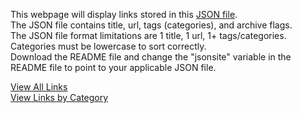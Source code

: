 <html>
<p>
  This webpage will display links stored in this <a href="https://gist.github.com/david-krause/f4d558c72f47a0e475ffad233fdfb800/raw/">JSON file</a>. <br>
  The JSON file contains title, url, tags (categories), and archive flags. <br>
  The JSON file format limitations are 1 title, 1 url, 1+ tags/categories. Categories must be lowercase to sort correctly.<br>
  Download the README file and change the "jsonsite" variable in the README file to point to your applicable JSON file.
</p>

<a href="#" onclick="alllinks()">View All Links</a>
<br>
<a href="#" onclick="catlinks()">View Links by Category</a>

<br><br>
<p id="links"></p>

<script>
/*Site that stores JSON file*/
var jsonsite="https://gist.githubusercontent.com/david-krause/f4d558c72f47a0e475ffad233fdfb800/raw/";
/******/

/****ALL LINKS FUNCTION****/
function alllinks(){

var jsnhttp = new XMLHttpRequest();
/*perform this function one page is loaded*/
jsnhttp.onreadystatechange = function() {
  if (this.status == 200 && this.readyState == 4) {
    var i, n, lnks=[], jsnObj = JSON.parse(this.responseText);
    for(i in jsnObj){
    	lnks.push("<a id=" + jsnObj[i].title + " target='_blank' href=" + jsnObj[i].url + ">" + jsnObj[i].title + "</a><br>")
      }
    }
     /*lnks variable is set to the HTML paragraph*/
	/*join method to remove commas*/
    document.getElementById("links").innerHTML = lnks.sort().join("");
	};
/*call site to get JSON data*/
jsnhttp.open("GET", jsonsite,true);
jsnhttp.send();
}
/****END OF ALL LINKS FUNCTION****/


/*****LINKS BY CATEGORY FUNCTION*****/
function catlinks(){
var jsnhttp = new XMLHttpRequest();
/*perform this function one page is loaded*/
jsnhttp.onreadystatechange = function() {
  if (this.status == 200 && this.readyState == 4) {
		/*declare variables and parse JSON file*/
   var i, n, z, tgsarr=[], tgsurlarr=[], jsnObj = JSON.parse(this.responseText);
		/*loop through each site (i)*/
		for(i in jsnObj){
			/*loop through each tag (n) in site (i)*/
			for(n in jsnObj[i].tags){
			/******check to see if tag already exists in array******/
				/*this function searches for the current category in tgsarr*/
				function fndvar(tgsarrval){return tgsarrval == jsnObj[i].tags[n]};
				
				/*if the current category is not found in the tgsarr variable (less than 0) then add it to the array*/
				/*if the current category is found in the tgsarr variable (>=0) then add the url to the existing category*/
				/*note: the tgsarr is a 1 dimension array used for searching to see if the category already is in the array*/
				if(tgsarr.findIndex(fndvar)<0){
					var z = tgsarr.push(jsnObj[i].tags[n]);
					/*create 2 dimension array of tag and url*/
					tgsurlarr.push(["<strong>" + tgsarr[z-1] + "</strong><br>", "<a id=" + jsnObj[i].title + " target=_blank href=" + jsnObj[i].url + ">" + jsnObj[i].title + "</a><br>"])
				}else{
					var z = tgsarr.findIndex(fndvar);
					tgsurlarr[z].push("<a id=" + jsnObj[i].title + " target=_blank href=" + jsnObj[i].url + ">" + jsnObj[i].title + "</a><br>")
				};
			}
		}
		/*Sort tagsurl array*/
		tgsurlarr.sort();
    
    /*Loop through each category array and sort each item*/
    for(n in tgsarr){
      	/*use shift to remove category from array*/
        /*using shift because Category is first element of the array*/
        var z = tgsurlarr[n].shift();
        /*sort links in array*/
        tgsurlarr[n].sort()
        /*Add Category back to array*/
        tgsurlarr[n].unshift(z);
      }
    
		/*lnks variable is set to the HTML paragraph*/
	  	/*use join, toString, and replace methods to remove commas from array
		If there is a comma in the title or url that will be replaced as well.
		this method also works but the "flat" method doesn't work on all browsers tgsurlarr.flat().join("")
		*/
		
		//document.getElementById("links").innerHTML = tgsurlarr.join("").toString().replace(/,/g,"");
		document.getElementById("links").innerHTML = tgsurlarr.join("").toString().replace(/,/g,"");
	}	
};
/*call site to get JSON data*/
jsnhttp.open("GET", jsonsite,true);
jsnhttp.send();
}
/*****END OF LINKS BY CATEGORY*****/
</script>
</html>
